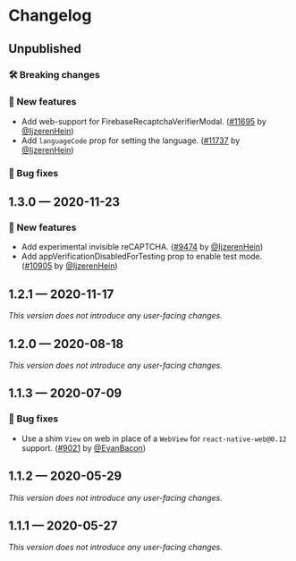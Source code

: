 # Changelog

## Unpublished

### 🛠 Breaking changes

### 🎉 New features

- Add web-support for FirebaseRecaptchaVerifierModal. ([#11695](https://github.com/expo/expo/pull/11695) by [@IjzerenHein](https://github.com/IjzerenHein))
- Add `languageCode` prop for setting the language. ([#11737](https://github.com/expo/expo/pull/11737) by [@IjzerenHein](https://github.com/IjzerenHein))

### 🐛 Bug fixes

## 1.3.0 — 2020-11-23

### 🎉 New features

- Add experimental invisible reCAPTCHA. ([#9474](https://github.com/expo/expo/pull/9474) by [@IjzerenHein](https://github.com/IjzerenHein))
- Add appVerificationDisabledForTesting prop to enable test mode. ([#10905](https://github.com/expo/expo/pull/10905) by [@IjzerenHein](https://github.com/IjzerenHein))

## 1.2.1 — 2020-11-17

_This version does not introduce any user-facing changes._

## 1.2.0 — 2020-08-18

_This version does not introduce any user-facing changes._

## 1.1.3 — 2020-07-09

### 🐛 Bug fixes

- Use a shim `View` on web in place of a `WebView` for `react-native-web@0.12` support. ([#9021](https://github.com/expo/expo/pull/9021) by [@EvanBacon](https://github.com/EvanBacon))

## 1.1.2 — 2020-05-29

_This version does not introduce any user-facing changes._

## 1.1.1 — 2020-05-27

_This version does not introduce any user-facing changes._
